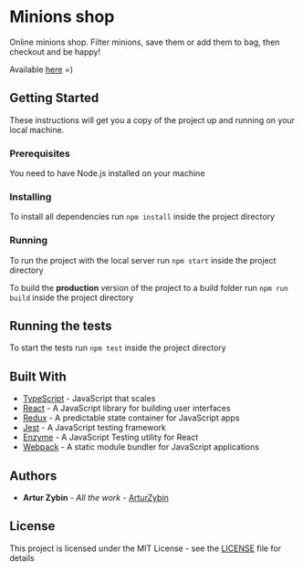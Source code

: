 # Minions shop

Online minions shop. Filter minions, save them or add them to bag, then checkout and be happy!

Available [here](https://arturzybin.github.io/minions-shop/) =)

## Getting Started

These instructions will get you a copy of the project up and running on your local machine.

### Prerequisites

You need to have Node.js installed on your machine

### Installing

To install all dependencies run ```npm install``` inside the project directory

### Running

To run the project with the local server run ```npm start``` inside the project directory

To build the **production** version of the project to a build folder run ```npm run build``` inside the project directory

## Running the tests

To start the tests run ```npm test``` inside the project directory

## Built With

* [TypeScript](https://www.typescriptlang.org/) - JavaScript that scales
* [React](https://reactjs.org/) - A JavaScript library for building user interfaces
* [Redux](https://redux.js.org) - A predictable state container for JavaScript apps
* [Jest](https://jestjs.io) - A JavaScript testing framework
* [Enzyme](https://enzymejs.github.io/enzyme/) - A JavaScript Testing utility for React
* [Webpack](https://webpack.js.org/) - A static module bundler for JavaScript applications

## Authors

* **Artur Zybin** - *All the work* - [ArturZybin](https://github.com/ArturZybin)

## License

This project is licensed under the MIT License - see the [LICENSE](LICENSE) file for details